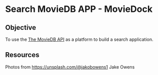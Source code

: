# Search MovieDB APP - MovieDock

## Objective
To use the [The MovieDB API](https://developers.themoviedb.org/3/getting-started) as a platform to build a search application.

## Resources
Photos from https://unsplash.com/@jakobowens1
Jake Owens
